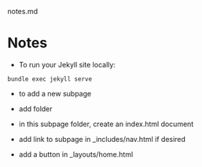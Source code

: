 notes.md
# Notes 

- To run your Jekyll site locally:

```shell
bundle exec jekyll serve
```

- to add a new subpage 

- add folder <subpage>
- in this subpage folder, create an index.html document
- add link to subpage in _includes/nav.html if desired
- add a button in _layouts/home.html 